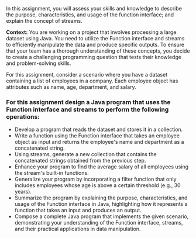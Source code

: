 In this assignment, you will assess your skills and knowledge to describe the purpose, characteristics, and usage of the function interface; and explain the concept of streams.

**Context:** You are working on a project that involves processing a large dataset using Java. You need to utilize the Function interface and streams to efficiently manipulate the data and produce specific outputs. To ensure that your team has a thorough understanding of these concepts, you decide to create a challenging programming question that tests their knowledge and problem-solving skills.

For this assignment, consider a scenario where you have a dataset containing a list of employees in a company. Each employee object has attributes such as name, age, department, and salary. 

### For this assignment design a Java program that uses the Function interface and streams to perform the following operations:


+ Develop a program that reads the dataset and stores it in a collection.
+ Write a function using the Function interface that takes an employee object as input and returns the employee's name and department as a concatenated string.
+ Using streams, generate a new collection that contains the concatenated strings obtained from the previous step.
+ Enhance your program to find the average salary of all employees using the stream's built-in functions.
+ Generalize your program by incorporating a filter function that only includes employees whose age is above a certain threshold (e.g., 30 years).
+ Summarize the program by explaining the purpose, characteristics, and usage of the Function interface in Java, highlighting how it represents a function that takes an input and produces an output.
+ Compose a complete Java program that implements the given scenario, demonstrating your understanding of the Function interface, streams, and their practical applications in data manipulation.
